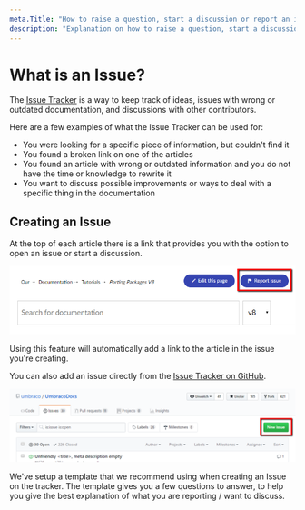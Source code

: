 ```yaml
---
meta.Title: "How to raise a question, start a discussion or report an issue on the Umbraco Documentation Issue Tracker."
description: "Explanation on how to raise a question, start a discussion or report an issue on the Umbraco Documentation Issue Tracker."
---
```

# What is an Issue?

The [Issue Tracker](https://github.com/umbraco/UmbracoDocs/issues) is a way to keep track of ideas, issues with wrong or outdated documentation, and discussions with other contributors.

Here are a few examples of what the Issue Tracker can be used for:

- You were looking for a specific piece of information, but couldn't find it
- You found a broken link on one of the articles
- You found an article with wrong or outdated information and you do not have the time or knowledge to rewrite it
- You want to discuss possible improvements or ways to deal with a specific thing in the documentation

## Creating an Issue

At the top of each article there is a link that provides you with the option to open an issue or start a discussion.

![Our issue button](images/report-issue.png)

Using this feature will automatically add a link to the article in the issue you're creating.

You can also add an issue directly from the [Issue Tracker on GitHub](https://github.com/umbraco/UmbracoDocs/issues).

![New issue on GitHub](images/new-issue.png)

We've setup a template that we recommend using when creating an Issue on the tracker. The template gives you a few questions to answer, to help you give the best explanation of what you are reporting / want to discuss.
